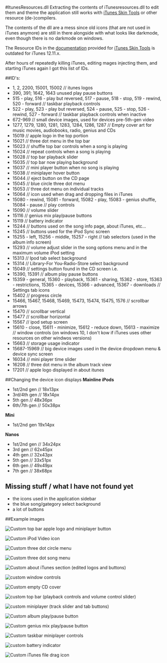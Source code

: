 #ItunesResources.dll
Extracting the contents of iTunesresources.dll to edit them and theme the application still works with [iTunes Skin Tools](https://github.com/Apophenic/iTunes-Skins-Windows) or other resource (de-)compilers.

The contents of the dll are a mess since old icons (that are not used in iTunes anymore) are still in there alongside with what looks like darkmode, even though  there is no darkmode on windows.

The Resource IDs in the [documentation](https://htmlpreview.github.io/?https://github.com/Apophenic/iTunes-Skin-Tools/blob/master/Resource%20IDs/ResourceIDs.html) provided for [iTunes Skin Tools](https://github.com/Apophenic/iTunes-Skins-Windows) is outdated for iTunes 12.11.x.

After hours of repeatedly killing iTunes, editing mages injecting them, and starting iTunes again I got this list of IDs.

##ID's:

- 1, 2, 2200, 15001, 15002 // itunes logos
- 390, 391; 1642, 1643 unused play pause buttons
- 515 - play, 516 - play but reversed, 517 - pause, 518 - stop, 519 - rewind, 520 - forward // taskbar playback controls
- 522 - play, 523 - play but reversed, 524 - pause, 525 - stop, 526 - rewind, 527 - forward // taskbar playback controls when inactive
- 672-969 // small device images, used for devices pre-5th-gen video
- 1277, 1279, 1280, 1281, 1283, 1284, 1286, 1287 // Empty cover art for music movies, audiobooks, radio, genius and CDs
- 15019 // apple logo in the top portion
- 15021 // three dot menu in the top bar
- 15023 // shuffle top bar controls when a song is playing
- 15024 // repeat controls when a song is playing
- 15028 // top bar playback slider
- 15035 // top bar now playing background
- 15037 // mini player button when no song is playing
- 15038 // miniplayer hover button
- 15044 // eject button on the CD page
- 15045 // blue circle three dot menu
- 15053 // three dot menu on individual tracks
- 15064 // icon used when drag and dropping files in iTunes
- 15080 - rewind, 15081 - forward, 15082 - play, 15083 - genius shuffle, 15084 - pause // play controls
- 15090 // volume slider
- 15116 // genius mix play/pause buttons
- 15119 // battery indicator
- 15244 // buttons used on the song info page, about iTunes, etc...
- 15245 // buttons used for the iPod Sync screen
- 15255 - left, 15256 - middle, 15257 - right // tab selectors (used in the album info screen)
- 15293 // volume adjust slider in the song options menu and in the maximum volume iPod setting
- 15313 // Ipod tab select background
- 15314 // Library-For You-Radio-Store select background
- 15049 // settings button found in the CD screen i.e.
- 15390, 15391 // album play pause buttons
- 15359 - general, 15360 - playback, 15361 - sharing, 15362 - store, 15363 - restrictions, 15365 - devices, 15366 - advanced, 15367 - downloads // Settings tab icons
- 15402 // progress circle
- 15466, 15467, 15468, 15469, 15473, 15474, 15475, 1576 // scrollbar arrows
- 15470 // scrollbar vertical
- 15477 // scrollbar horizontal
- 15567 // ipod setup screen
- 15610 - close, 15611 - minimize, 15612 - reduce down, 15613 - maximize // window controls (on windows 10, I don't kow if iTunes uses other resources on other windwos versions)
- 15663 // storage usage indicator
- 15687-15969 // big device images used in the device dropdown menu & device sync screen
- 16034 // mini player time slider
- 16208 // three dot menu in the album track view
- 17201 // apple logo displayed in about itunes

##Changing the device icon displays
**Mainline iPods**

- 1st/2nd gen // 18x13px
- 3rd/4th gen // 18x14px
- 5th gen // 48x36px
- 6th/7th gen // 50x38px

**Mini**

- 1st/2nd gen 19x14px

**Nanos**

- 1st/2nd gen // 34x24px
- 3rd gen // 62x45px
- 4th gen // 32x43px
- 5th gen // 33x51px
- 6th gen // 49x49px
- 7th gen // 38x68px

## Missing stuff / what I have not found yet

- the icons used in the application sidebar
- the blue song/gategory select background
- a lot of buttons 

##Example images

![Custom top bar apple logo and miniplayer button](https://raw.githubusercontent.com/Benji7103/iTunesResourcesdll-Windows-ID-documentation/main/screenshots/Custom_top_bar_logo_and_miniplayer_button.png)

![Custom iPod Video icon](https://raw.githubusercontent.com/Benji7103/iTunesResourcesdll-Windows-ID-documentation/main/screenshots/Custom_iPodvideo_Icon.png)

![Custom three dot circle menu](https://raw.githubusercontent.com/Benji7103/iTunesResourcesdll-Windows-ID-documentation/main/screenshots/Custom_three_dot_circle_menu.png)

![Custom three dot song menu](https://raw.githubusercontent.com/Benji7103/iTunesResourcesdll-Windows-ID-documentation/main/screenshots/Custom_three_dot_menu.png)

![Custom about iTunes section (edited logos and buttons)](https://raw.githubusercontent.com/Benji7103/iTunesResourcesdll-Windows-ID-documentation/main/screenshots/Custom_buttons_and_icons_about_itunes.png)

![custom window controls](https://raw.githubusercontent.com/Benji7103/iTunesResourcesdll-Windows-ID-documentation/main/screenshots/Custom_Window_Controls.png)

![Custom empty CD cover](https://raw.githubusercontent.com/Benji7103/iTunesResourcesdll-Windows-ID-documentation/main/screenshots/Custom_Empty_CD_cover.png)

![custom top bar (playback controls and volume control slider)](https://raw.githubusercontent.com/Benji7103/iTunesResourcesdll-Windows-ID-documentation/main/screenshots/Custom_top_bar.png)

![custom miniplayer (track slider and tab buttons)](https://raw.githubusercontent.com/Benji7103/iTunesResourcesdll-Windows-ID-documentation/main/screenshots/Custom_tab%20buttons_and_track_slider_miniplayer.png)

![Custom album play/pause button](https://raw.githubusercontent.com/Benji7103/iTunesResourcesdll-Windows-ID-documentation/main/screenshots/Custom_Album_play_button.png)

![Custom genius mix play/pause button](https://raw.githubusercontent.com/Benji7103/iTunesResourcesdll-Windows-ID-documentation/main/screenshots/Custom_genius_mix_pause_button.png)

![Custom taskbar miniplayer controls](https://raw.githubusercontent.com/Benji7103/iTunesResourcesdll-Windows-ID-documentation/main/screenshots/Custom_taskbarplayer_buttons.png)

![custom battery indicator](https://raw.githubusercontent.com/Benji7103/iTunesResourcesdll-Windows-ID-documentation/main/screenshots/Custom_Battery_indicator.png)

![Custom iTunes file drag icon](https://raw.githubusercontent.com/Benji7103/iTunesResourcesdll-Windows-ID-documentation/main/screenshots/Custom_drag_file_icon.png)
